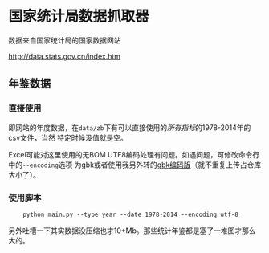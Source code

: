 # 国家统计局数据抓取器

数据来自国家统计局的国家数据网站

http://data.stats.gov.cn/index.htm

## 年鉴数据

### 直接使用

即网站的年度数据，在`data/zb`下有可以直接使用的*所有指标*的1978-2014年的csv文件，当然
特定时候没值就是空。

Excel可能对这里使用的无BOM UTF8编码处理有问题。如遇问题，可修改命令行中的`--encoding`选项
为gbk或者使用我另外转的<a href="http://pan.baidu.com/s/1c6vG1g">gbk编码版</a>（就不重复上传占仓库大小了）。


### 使用脚本

		python main.py --type year --date 1978-2014 --encoding utf-8
		
另外吐槽一下其实数据没压缩也才10+Mb。那些统计年鉴都是塞了一堆图才那么大的。